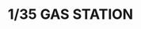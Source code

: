 ---
layout: product
title: "1/35 GAS STATION"
price: "1350" 
desc: "Maketa"
img_path: "/assets/img/AMIG8501.jpg"
brand: "N/A"
available: true
special_offer: false
new: false
soon: false
cat: "010000"
subcat: "011400"
subsubcat: "0N/A"
sifra: "AMIG8501"
---